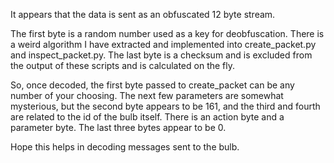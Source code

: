 It appears that the data is sent as an obfuscated 12 byte stream.

The first byte is a random number used as a key for deobfuscation.
There is a weird algorithm I have extracted and implemented into create_packet.py and inspect_packet.py.
The last byte is a checksum and is excluded from the output of these scripts and is calculated on the fly.

So, once decoded, the first byte passed to create_packet can be any number of your choosing.
The next few parameters are somewhat mysterious, but the second byte appears to be 161, and the third and fourth are related to the id of the bulb itself.
There is an action byte and a parameter byte.
The last three bytes appear to be 0.

Hope this helps in decoding messages sent to the bulb.

